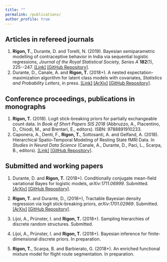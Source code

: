 ```yaml
---
title: ""
permalink: /publications/
author_profile: true
---
```



## Articles in refereed journals
1. **Rigon, T.**, Durante, D. and Torelli, N. (2019). Bayesian semiparametric modelling of contraceptive behavior in India via sequential logistic regressions, *Journal of the Royal Statistical Society, Series A* **182**(1), 225--247. [[Link]](https://rss.onlinelibrary.wiley.com/doi/full/10.1111/rssa.12361) [[GitHub Repository]](https://github.com/tommasorigon/India-SequentiaLogit).
1. Durante, D., Canale, A. and **Rigon, T.** (2018+).  A nested expectation-maximization algorithm for latent class models with covariates, *Statistics and Probability Letters*, in press. [[Link]](https://www.sciencedirect.com/science/article/pii/S0167715218303390) [[ArXiv]](https://arxiv.org/abs/1705.03864) [[GitHub Repository]](https://github.com/danieledurante/nEM).

##  Conference proceedings, publications in monographs

1. **Rigon, T.** (2018). Logit stick-breaking priors for partially exchangeable count data. In *Book of Short Papers SIS 2018* (Abbruzzo, A., Piacentino, D., Chiodi, M., and Brentari, E., editors). ISBN: 9788891910233.
1. Caponera, A., Denti, F., **Rigon, T.**, Sottosanti, A. and Gelfand, A. (2018). Hierarchical Spatio-Temporal Modeling of Resting State fMRI Data. In *Studies in Neural Data Science* (Canale, A., Durante, D., Paci, L., Scarpa, B., editors). [[Link]](https://www.springer.com/us/book/9783030000387) [[GitHub Repository]](https://github.com/tommasorigon/StartUpResearch).

##  Submitted and working papers
1. Durante, D. and **Rigon, T.** (2018+). Conditionally conjugate mean-field variational Bayes for logistic models, *arXiv:1711.06999*. Submitted. [[ArXiv]](https://arxiv.org/abs/1711.06999) [[GitHub Repository]](https://github.com/tommasorigon/logisticVB).

1. **Rigon, T.** and Durante, D., (2018+), Tractable Bayesian density regression via logit stick-breaking priors, *arXiv:1701.02969*. Submitted. [[ArXiv]](https://arxiv.org/abs/1701.02969) [[GitHub Repository]](https://github.com/tommasorigon/LSBP).

1. Lijoi, A., Prünster, I. and **Rigon, T.** (2018+). Sampling hierarchies of discrete random structures. Submitted.

1. Lijoi, A., Prünster, I. and **Rigon, T.** (2018+). Bayesian inference for finite-dimensional discrete priors. In preparation.

1. **Rigon, T.**, Scarpa, B. and Barbierato, G. (2018+). An enriched functional mixture model for flight route segmentation. In preparation.



